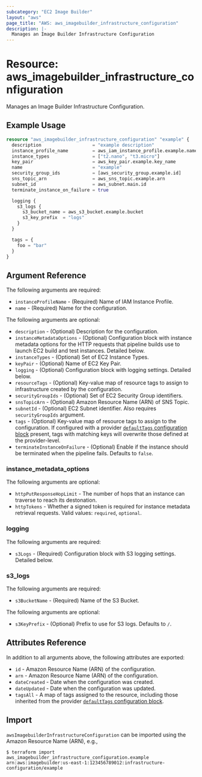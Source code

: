 ```yaml
---
subcategory: "EC2 Image Builder"
layout: "aws"
page_title: "AWS: aws_imagebuilder_infrastructure_configuration"
description: |-
  Manages an Image Builder Infrastructure Configuration
---
```


# Resource: aws_imagebuilder_infrastructure_configuration

Manages an Image Builder Infrastructure Configuration.

## Example Usage

```terraform
resource "aws_imagebuilder_infrastructure_configuration" "example" {
  description                   = "example description"
  instance_profile_name         = aws_iam_instance_profile.example.name
  instance_types                = ["t2.nano", "t3.micro"]
  key_pair                      = aws_key_pair.example.key_name
  name                          = "example"
  security_group_ids            = [aws_security_group.example.id]
  sns_topic_arn                 = aws_sns_topic.example.arn
  subnet_id                     = aws_subnet.main.id
  terminate_instance_on_failure = true

  logging {
    s3_logs {
      s3_bucket_name = aws_s3_bucket.example.bucket
      s3_key_prefix  = "logs"
    }
  }

  tags = {
    foo = "bar"
  }
}
```

## Argument Reference

The following arguments are required:

* `instanceProfileName` - (Required) Name of IAM Instance Profile.
* `name` - (Required) Name for the configuration.

The following arguments are optional:

* `description` - (Optional) Description for the configuration.
* `instanceMetadataOptions` - (Optional) Configuration block with instance metadata options for the HTTP requests that pipeline builds use to launch EC2 build and test instances. Detailed below.
* `instanceTypes` - (Optional) Set of EC2 Instance Types.
* `keyPair` - (Optional) Name of EC2 Key Pair.
* `logging` - (Optional) Configuration block with logging settings. Detailed below.
* `resourceTags` - (Optional) Key-value map of resource tags to assign to infrastructure created by the configuration.
* `securityGroupIds` - (Optional) Set of EC2 Security Group identifiers.
* `snsTopicArn` - (Optional) Amazon Resource Name (ARN) of SNS Topic.
* `subnetId` - (Optional) EC2 Subnet identifier. Also requires `securityGroupIds` argument.
* `tags` - (Optional) Key-value map of resource tags to assign to the configuration. If configured with a provider [`defaultTags` configuration block](https://registry.terraform.io/providers/hashicorp/aws/latest/docs#default_tags-configuration-block) present, tags with matching keys will overwrite those defined at the provider-level.
* `terminateInstanceOnFailure` - (Optional) Enable if the instance should be terminated when the pipeline fails. Defaults to `false`.

### instance_metadata_options

The following arguments are optional:

* `httpPutResponseHopLimit` - The number of hops that an instance can traverse to reach its destonation.
* `httpTokens` - Whether a signed token is required for instance metadata retrieval requests. Valid values: `required`, `optional`.

### logging

The following arguments are required:

* `s3Logs` - (Required) Configuration block with S3 logging settings. Detailed below.

### s3_logs

The following arguments are required:

* `s3BucketName` - (Required) Name of the S3 Bucket.

The following arguments are optional:

* `s3KeyPrefix` - (Optional) Prefix to use for S3 logs. Defaults to `/`.

## Attributes Reference

In addition to all arguments above, the following attributes are exported:

* `id` - Amazon Resource Name (ARN) of the configuration.
* `arn` - Amazon Resource Name (ARN) of the configuration.
* `dateCreated` - Date when the configuration was created.
* `dateUpdated` - Date when the configuration was updated.
* `tagsAll` - A map of tags assigned to the resource, including those inherited from the provider [`defaultTags` configuration block](https://registry.terraform.io/providers/hashicorp/aws/latest/docs#default_tags-configuration-block).

## Import

`awsImagebuilderInfrastructureConfiguration` can be imported using the Amazon Resource Name (ARN), e.g.,

```
$ terraform import aws_imagebuilder_infrastructure_configuration.example arn:aws:imagebuilder:us-east-1:123456789012:infrastructure-configuration/example
```

<!-- cache-key: cdktf-0.17.0-pre.15 input-bc0a4a0d32bd98d885c72940930239a41ceec753397b3bf395656ad344bde50e -->